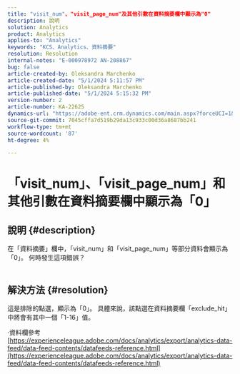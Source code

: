 ```yaml
---
title: "visit_num"、"visit_page_num"及其他引數在資料摘要欄中顯示為"0"
description: 說明
solution: Analytics
product: Analytics
applies-to: "Analytics"
keywords: "KCS、Analytics、資料摘要"
resolution: Resolution
internal-notes: "E-000978972 AN-208867"
bug: false
article-created-by: Oleksandra Marchenko
article-created-date: "5/1/2024 5:11:57 PM"
article-published-by: Oleksandra Marchenko
article-published-date: "5/1/2024 5:15:32 PM"
version-number: 2
article-number: KA-22625
dynamics-url: "https://adobe-ent.crm.dynamics.com/main.aspx?forceUCI=1&pagetype=entityrecord&etn=knowledgearticle&id=2f4d1fe4-dd07-ef11-9f8a-6045bd006704"
source-git-commit: 7045cffa7d519b29da13c933c00d36a8687bb241
workflow-type: tm+mt
source-wordcount: '87'
ht-degree: 4%

---
```


# 「visit_num」、「visit_page_num」和其他引數在資料摘要欄中顯示為「0」

## 說明 {#description}

在「資料摘要」欄中，「visit_num」和「visit_page_num」等部分資料會顯示為「0」。 何時發生這項錯誤？
<br> 

## 解決方法 {#resolution}


這是排除的點選，顯示為「0」。 具體來說，該點選在資料摘要欄「exclude_hit」中將會有其中一個「1-16」值。

·資料欄參考
[https://experienceleague.adobe.com/docs/analytics/export/analytics-data-feed/data-feed-contents/datafeeds-reference.html](https://experienceleague.adobe.com/docs/analytics/export/analytics-data-feed/data-feed-contents/datafeeds-reference.html)
